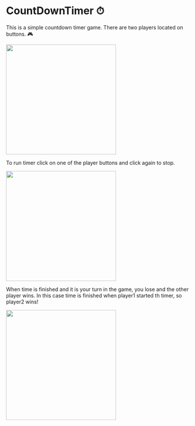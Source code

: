 # CountDownTimer ⏱
This is a simple countdown timer game. There are two players located on buttons. 🎮

<img src="https://user-images.githubusercontent.com/95955738/229069435-60957c19-99b7-40a5-a17f-63372de713d1.png" width="300" />

To run timer click on one of the player buttons and click again to stop. 

<img src="https://user-images.githubusercontent.com/95955738/229071580-275df836-ed6a-4e7d-9c03-6b8cde79c6d3.png" width="300" />

When time is finished and it is your turn in the game, you lose and the other player wins. In this case time is finished when player1 started th timer, so player2 wins!

<img src="https://user-images.githubusercontent.com/95955738/229072651-925ab632-d74e-4d6a-88f8-4d43e318e084.png" width="300" />
